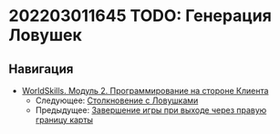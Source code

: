 # 202203011645 TODO: Генерация Ловушек


## Навигация

- [WorldSkills. Модуль 2. Программирование на стороне Клиента](202202150946-WS-module-2.md)
    - Следующее: [Столкновение с Ловушками](202203011649-collision-with-monster-m2-ws.md)
    - Предыдущее: [Завершение игры при выходе через правую границу карты](202203011644-end-game-m2-ws.md)
